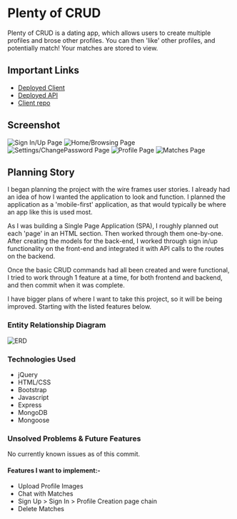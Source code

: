 # Plenty of CRUD

Plenty of CRUD is a dating app, which allows users to create multiple profiles and brose other profiles. You can then 'like' other profiles, and potentially match! Your matches are stored to view. 

## Important Links

- [Deployed Client](https://award59.github.io/plenty-of-crud-client/)
- [Deployed API](https://plenty-of-crud.herokuapp.com)
- [Client repo](https://github.com/AWard59/plenty-of-crud-client)

## Screenshot

![Sign In/Up Page](https://i.imgur.com/j255xIuh.png)
![Home/Browsing Page](https://i.imgur.com/3zoJ5lBh.png)
![Settings/ChangePassword Page](https://i.imgur.com/zuSWkVsh.png)
![Profile Page](https://i.imgur.com/8Z7W9m2h.png)
![Matches Page](https://i.imgur.com/u0fBE6rh.png)


## Planning Story

I began planning the project with the wire frames user stories. I already had an idea of how I wanted the application to look and function. I planned the application as a 'mobile-first' application, as that would typically be where an app like this is used most.

As I was building a Single Page Application (SPA), I roughly planned out each 'page' in an HTML section. Then worked through them one-by-one. 
After creating the models for the back-end, I worked through sign in/up functionality on the front-end and integrated it with API calls to the routes on the backend. 

Once the basic CRUD commands had all been created and were functional, I tried to work through 1 feature at a time, for both frontend and backend, and then commit when it was complete. 

I have bigger plans of where I want to take this project, so it will be being improved. Starting with the listed features below. 

### Entity Relationship Diagram

![ERD](https://i.imgur.com/Lbo7ikGh.png)

### Technologies Used

- jQuery
- HTML/CSS
- Bootstrap
- Javascript
- Express
- MongoDB
- Mongoose

### Unsolved Problems & Future Features

No currently known issues as of this commit.

#### Features I want to implement:-

- Upload Profile Images
- Chat with Matches
- Sign Up > Sign In > Profile Creation page chain
- Delete Matches